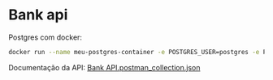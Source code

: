 # Bank api

Postgres com docker:
```sh
docker run --name meu-postgres-container -e POSTGRES_USER=postgres -e POSTGRES_PASSWORD=123 -e POSTGRES_DB=postgres -p 5432:5432 -d postgres
```

Documentação da API:
[Bank API.postman_collection.json](https://github.com/Benezes/bank_api/files/15408047/Bank.API.postman_collection.json)
